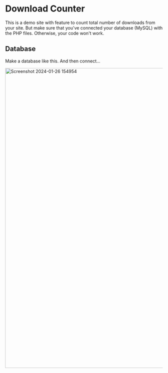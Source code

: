 # Download Counter

This is a demo site with feature to count total number of downloads from your site. But make sure that you've connected your database (MySQL) with the PHP files. Otherwise, your code won't work.

## Database

Make a database like this. And then connect...

<img width="960" alt="Screenshot 2024-01-26 154954" src="https://github.com/Equation-Tracker/Download_Counter/assets/152173748/549c7d81-9c55-4327-aeb8-c6d605f6d78e">
